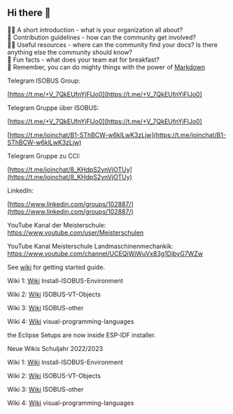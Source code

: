## Hi there 👋

🙋‍♀️ A short introduction - what is your organization all about?  
🌈 Contribution guidelines - how can the community get involved?  
👩‍💻 Useful resources - where can the community find your docs? Is there anything else the community should know?  
🍿 Fun facts - what does your team eat for breakfast?  
🧙 Remember, you can do mighty things with the power of [Markdown](https://docs.github.com/github/writing-on-github/getting-started-with-writing-and-formatting-on-github/basic-writing-and-formatting-syntax)

Telegram ISOBUS Group:

[https://t.me/+V_7QkEUfnYjFlJo0](https://t.me/+V_7QkEUfnYjFlJo0)

Telegram Gruppe über ISOBUS:

[https://t.me/+V_7QkEUfnYjFlJo0](https://t.me/+V_7QkEUfnYjFlJo0)

[https://t.me/joinchat/B1-SThBCW-w6klLwK3zLjw](https://t.me/joinchat/B1-SThBCW-w6klLwK3zLjw)

Telegram Gruppe zu CCI:

[https://t.me/joinchat/8_KHdpS2ynVjOTUy](https://t.me/joinchat/8_KHdpS2ynVjOTUy)

LinkedIn:

[https://www.linkedin.com/groups/102887/](https://www.linkedin.com/groups/102887/)

YouTube Kanal der Meisterschule: https://www.youtube.com/user/Meisterschulen

YouTube Kanal Meisterschule Landmaschinenmechankik: https://www.youtube.com/channel/UCEQjWjWuVx83g1DjbyG7WZw

See [wiki](https://github.com/Meisterschulen-am-Ostbahnhof-Munchen/Install-ISOBUS-Environment/wiki) for getting started guide.

Wiki 1: [Wiki](https://github.com/Meisterschulen-am-Ostbahnhof-Munchen/Install-ISOBUS-Environment/wiki) Install-ISOBUS-Environment

Wiki 2: [Wiki](https://github.com/Meisterschulen-am-Ostbahnhof-Munchen/ISOBUS-VT-Objects/wiki) ISOBUS-VT-Objects

Wiki 3: [Wiki](https://github.com/Meisterschulen-am-Ostbahnhof-Munchen/ISOBUS-other/wiki) ISOBUS-other

Wiki 4: [Wiki](https://github.com/Meisterschulen-am-Ostbahnhof-Munchen/visual-programming-languages/wiki) visual-programming-languages

the Eclipse Setups are now inside ESP-IDF installer.

Neue Wikis Schuljahr 2022/2023

Wiki 1: [Wiki](https://install-isobus-environment-docs.readthedocs.io/de/latest/) Install-ISOBUS-Environment

Wiki 2: [Wiki](https://isobus-vt-objects-docs.readthedocs.io/de/latest/) ISOBUS-VT-Objects

Wiki 3: [Wiki](https://isobus-other-docs.readthedocs.io/de/latest/) ISOBUS-other

Wiki 4: [Wiki](https://visual-programming-languages-docs.readthedocs.io/de/latest/) visual-programming-languages

